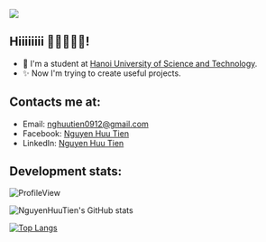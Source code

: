 ![](https://c.tenor.com/gSfixE9nP7EAAAAC/cat-type.gif)
<!-- ![](https://c.tenor.com/UgacRON-nWAAAAAd/delete-my-computer-omg.gif) -->

## Hiiiiiiii 👋👋👋👋👋!
- 🔭 I'm a student at [Hanoi University of Science and Technology](https://www.hust.edu.vn/).
- ✨ Now I'm trying to create useful projects.

## Contacts me at:
- Email: nghuutien0912@gmail.com
- Facebook: [Nguyen Huu Tien](https://www.facebook.com/TienNg21/)
- LinkedIn: [Nguyen Huu Tien](https://www.linkedin.com/in/tienng21/)

## Development stats:
![ProfileView](https://komarev.com/ghpvc/?username=TienNg21&color=brightgreen)

![NguyenHuuTien's GitHub stats](https://github-readme-stats.vercel.app/api?username=TienNg21&count_private=true&theme=dracula&show_icons=true)

[![Top Langs](https://github-readme-stats.vercel.app/api/top-langs/?username=TienNg21&layout=compact&theme=dracula&exclude_repo=github-readme-stats,anuraghazra.github.io)](https://github.com/anuraghazra/github-readme-stats)
<!---
TienNg21/TienNg21 is a ✨ special ✨ repository because its `README.md` (this file) appears on your GitHub profile.
You can click the Preview link to take a look at your changes.
--->
